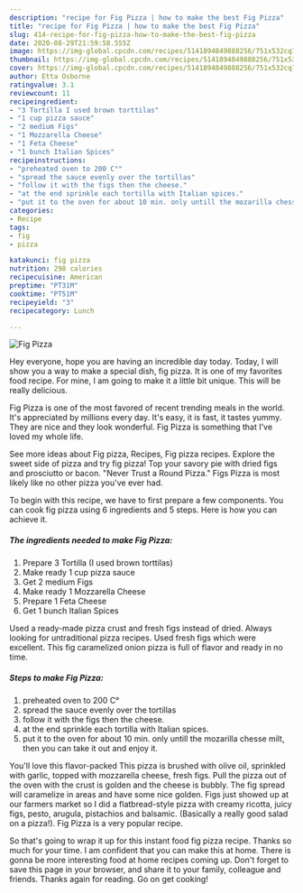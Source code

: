 ```yaml
---
description: "recipe for Fig Pizza | how to make the best Fig Pizza"
title: "recipe for Fig Pizza | how to make the best Fig Pizza"
slug: 414-recipe-for-fig-pizza-how-to-make-the-best-fig-pizza
date: 2020-08-29T21:59:58.555Z
image: https://img-global.cpcdn.com/recipes/5141894849888256/751x532cq70/fig-pizza-recipe-main-photo.jpg
thumbnail: https://img-global.cpcdn.com/recipes/5141894849888256/751x532cq70/fig-pizza-recipe-main-photo.jpg
cover: https://img-global.cpcdn.com/recipes/5141894849888256/751x532cq70/fig-pizza-recipe-main-photo.jpg
author: Etta Osborne
ratingvalue: 3.1
reviewcount: 11
recipeingredient:
- "3 Tortilla I used brown torttilas"
- "1 cup pizza sauce"
- "2 medium Figs"
- "1 Mozzarella Cheese"
- "1 Feta Cheese"
- "1 bunch Italian Spices"
recipeinstructions:
- "preheated oven to 200 C°"
- "spread the sauce evenly over the tortillas"
- "follow it with the figs then the cheese."
- "at the end sprinkle each tortilla with Italian spices."
- "put it to the oven for about 10 min. only untill the mozarilla chesse milt, then you can take it out and enjoy it."
categories:
- Recipe
tags:
- fig
- pizza

katakunci: fig pizza 
nutrition: 298 calories
recipecuisine: American
preptime: "PT31M"
cooktime: "PT51M"
recipeyield: "3"
recipecategory: Lunch

---
```



![Fig Pizza](https://img-global.cpcdn.com/recipes/5141894849888256/751x532cq70/fig-pizza-recipe-main-photo.jpg)

Hey everyone, hope you are having an incredible day today. Today, I will show you a way to make a special dish, fig pizza. It is one of my favorites food recipe. For mine, I am going to make it a little bit unique. This will be really delicious.

Fig Pizza is one of the most favored of recent trending meals in the world. It's appreciated by millions every day. It's easy, it is fast, it tastes yummy. They are nice and they look wonderful. Fig Pizza is something that I've loved my whole life.

See more ideas about Fig pizza, Recipes, Fig pizza recipes. Explore the sweet side of pizza and try fig pizza! Top your savory pie with dried figs and prosciutto or bacon. &#34;Never Trust a Round Pizza.&#34; Figs Pizza is most likely like no other pizza you&#39;ve ever had.


To begin with this recipe, we have to first prepare a few components. You can cook fig pizza using 6 ingredients and 5 steps. Here is how you can achieve it.

<!--inarticleads1-->

##### The ingredients needed to make Fig Pizza:

1. Prepare 3 Tortilla (I used brown torttilas)
1. Make ready 1 cup pizza sauce
1. Get 2 medium Figs
1. Make ready 1 Mozzarella Cheese
1. Prepare 1 Feta Cheese
1. Get 1 bunch Italian Spices


Used a ready-made pizza crust and fresh figs instead of dried. Always looking for untraditional pizza recipes. Used fresh figs which were excellent. This fig caramelized onion pizza is full of flavor and ready in no time. 

<!--inarticleads2-->

##### Steps to make Fig Pizza:

1. preheated oven to 200 C°
1. spread the sauce evenly over the tortillas
1. follow it with the figs then the cheese.
1. at the end sprinkle each tortilla with Italian spices.
1. put it to the oven for about 10 min. only untill the mozarilla chesse milt, then you can take it out and enjoy it.


You&#39;ll love this flavor-packed This pizza is brushed with olive oil, sprinkled with garlic, topped with mozzarella cheese, fresh figs. Pull the pizza out of the oven with the crust is golden and the cheese is bubbly. The fig spread will caramelize in areas and have some nice golden. Figs just showed up at our farmers market so I did a flatbread-style pizza with creamy ricotta, juicy figs, pesto, arugula, pistachios and balsamic. (Basically a really good salad on a pizza!). Fig Pizza is a very popular recipe. 

So that's going to wrap it up for this instant food fig pizza recipe. Thanks so much for your time. I am confident that you can make this at home. There is gonna be more interesting food at home recipes coming up. Don't forget to save this page in your browser, and share it to your family, colleague and friends. Thanks again for reading. Go on get cooking!
